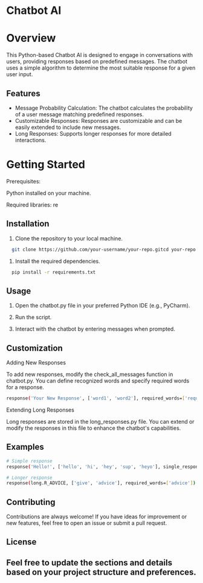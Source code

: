 
# Chatbot AI


# Overview
This Python-based Chatbot AI is designed to engage in conversations with users, providing responses based on predefined messages. The chatbot uses a simple algorithm to determine the most suitable response for a given user input.




## Features

- Message Probability Calculation: The chatbot calculates the probability of a user message matching predefined responses.
- Customizable Responses: Responses are customizable and can be easily extended to include new messages.
- Long Responses: Supports longer responses for more detailed interactions.

# Getting Started
Prerequisites:

Python installed on your machine.

Required libraries: re




## Installation

1. Clone the repository to your local machine.

```bash
  git clone https://github.com/your-username/your-repo.gitcd your-repo
```
1. Install the required dependencies.
```bash
  pip install -r requirements.txt
```



    
## Usage

1. Open the chatbot.py file in your preferred Python IDE (e.g., PyCharm).

2. Run the script.

3. Interact with the chatbot by entering messages when prompted.







## Customization
Adding New Responses

To add new responses, modify the check_all_messages function in chatbot.py. You can define recognized words and specify required words for a response.

```bash
response('Your New Response', ['word1', 'word2'], required_words=['required_word'])
```

Extending Long Responses

Long responses are stored in the long_responses.py file. You can extend or modify the responses in this file to enhance the chatbot's capabilities.
## Examples
```bash
# Simple response
response('Hello!', ['hello', 'hi', 'hey', 'sup', 'heyo'], single_response=True)

# Longer response
response(long.R_ADVICE, ['give', 'advice'], required_words=['advice'])

```


## Contributing

Contributions are always welcome! If you have ideas for improvement or new features, feel free to open an issue or submit a pull request.


## License



## Feel free to update the sections and details based on your project structure and preferences.


